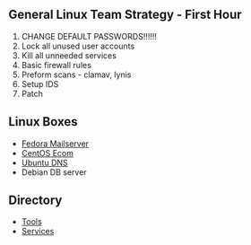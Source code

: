 ## General Linux Team Strategy - First Hour
1. CHANGE DEFAULT PASSWORDS!!!!!!
2. Lock all unused user accounts
3. Kill all unneeded services 
4. Basic firewall rules
5. Preform scans - clamav, lynis
6. Setup IDS
7. Patch

## Linux Boxes
* [Fedora Mailserver](../Boxes/Fedora-Email.md)
* [CentOS Ecom](../Boxes/Centos-Web-Server.md)
* [Ubuntu DNS](../Boxes/Ubuntu-DNS.md)
* Debian DB server


## Directory
* [Tools](tools.md)
* [Services](services.md)
